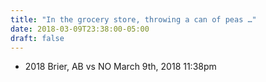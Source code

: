 ```yaml
---
title: "In the grocery store, throwing a can of peas …"
date: 2018-03-09T23:38:00-05:00
draft: false
---
```

- 2018 Brier, AB vs NO March 9th, 2018 11:38pm